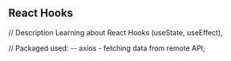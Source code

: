 ## React Hooks

// Description
Learning about React Hooks (useState, useEffect),

// Packaged used:
-- axios - fetching data from remote API;
